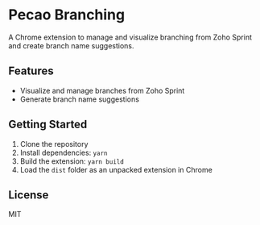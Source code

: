 # Pecao Branching

A Chrome extension to manage and visualize branching from Zoho Sprint and create branch name suggestions.

## Features

- Visualize and manage branches from Zoho Sprint
- Generate branch name suggestions

## Getting Started

1. Clone the repository
2. Install dependencies: `yarn`
3. Build the extension: `yarn build`
4. Load the `dist` folder as an unpacked extension in Chrome

## License

MIT
